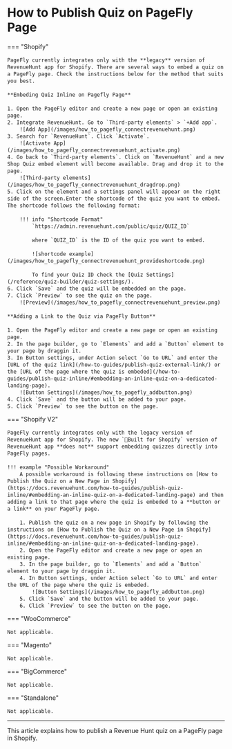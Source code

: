 # How to Publish Quiz on PageFly Page

=== "Shopify"

    PageFly currently integrates only with the **legacy** version of RevenueHunt app for Shopify. There are several ways to embed a quiz on a PageFly page. Check the instructions below for the method that suits you best.

    **Embeding Quiz Inline on Pagefly Page**

    1. Open the PageFly editor and create a new page or open an existing page.
    2. Integrate RevenueHunt. Go to `Third-party elements` > `+Add app`.
        ![Add App](/images/how_to_pagefly_connectrevenuehunt.png)
    3. Search for `RevenueHunt`. Click `Activate`. 
        ![Activate App](/images/how_to_pagefly_connectrevenuehunt_activate.png)
    4. Go back to `Third-party elements`. Click on `RevenueHunt` and a new Shop Quiz embed element will become available. Drag and drop it to the page.
        ![Third-party elements](/images/how_to_pagefly_connectrevenuehunt_dragdrop.png)
    5. Click on the element and a settings panel will appear on the right side of the screen.Enter the shortcode of the quiz you want to embed. The shortcode follows the following format:

        !!! info "Shortcode Format"
            `https://admin.revenuehunt.com/public/quiz/QUIZ_ID` 
            
            where `QUIZ_ID` is the ID of the quiz you want to embed.

            ![shortcode example](/images/how_to_pagefly_connectrevenuehunt_provideshortcode.png)

            To find your Quiz ID check the [Quiz Settings](/reference/quiz-builder/quiz-settings/).
    6. Click `Save` and the quiz will be embedded on the page.
    7. Click `Preview` to see the quiz on the page.
        ![Preview](/images/how_to_pagefly_connectrevenuehunt_preview.png)

    **Adding a Link to the Quiz via PageFly Button**

    1. Open the PageFly editor and create a new page or open an existing page.
    2. In the page builder, go to `Elements` and add a `Button` element to your page by draggin it.
    3. In Button settings, under Action select `Go to URL` and enter the [URL of the quiz link](/how-to-guides/publish-quiz-external-link/) or the [URL of the page where the quiz is embeded](/how-to-guides/publish-quiz-inline/#embedding-an-inline-quiz-on-a-dedicated-landing-page).
        ![Button Settings](/images/how_to_pagefly_addbutton.png)
    4. Click `Save` and the button will be added to your page.
    5. Click `Preview` to see the button on the page.

=== "Shopify V2" 

    PageFly currently integrates only with the legacy version of RevenueHunt app for Shopify. The new `💎Built for Shopify` version of RevenueHunt app **does not** support embedding quizzes directly into PageFly pages.

    !!! example "Possible Workaround"
        A possible workaround is following these instructions on [How to Publish the Quiz on a New Page in Shopify](https://docs.revenuehunt.com/how-to-guides/publish-quiz-inline/#embedding-an-inline-quiz-on-a-dedicated-landing-page) and then adding a link to that page where the quiz is embeded to a **button or a link** on your PageFly page.

        1. Publish the quiz on a new page in Shopify by following the instructions on [How to Publish the Quiz on a New Page in Shopify](https://docs.revenuehunt.com/how-to-guides/publish-quiz-inline/#embedding-an-inline-quiz-on-a-dedicated-landing-page).
        2. Open the PageFly editor and create a new page or open an existing page.
        3. In the page builder, go to `Elements` and add a `Button` element to your page by draggin it.
        4. In Button settings, under Action select `Go to URL` and enter the URL of the page where the quiz is embeded.
            ![Button Settings](/images/how_to_pagefly_addbutton.png)
        5. Click `Save` and the button will be added to your page.
        6. Click `Preview` to see the button on the page.

=== "WooCommerce"

    Not applicable.

=== "Magento"

    Not applicable.

=== "BigCommerce"

    Not applicable.

=== "Standalone"

    Not applicable.

---
This article explains how to publish a Revenue Hunt quiz on a PageFly page in Shopify.